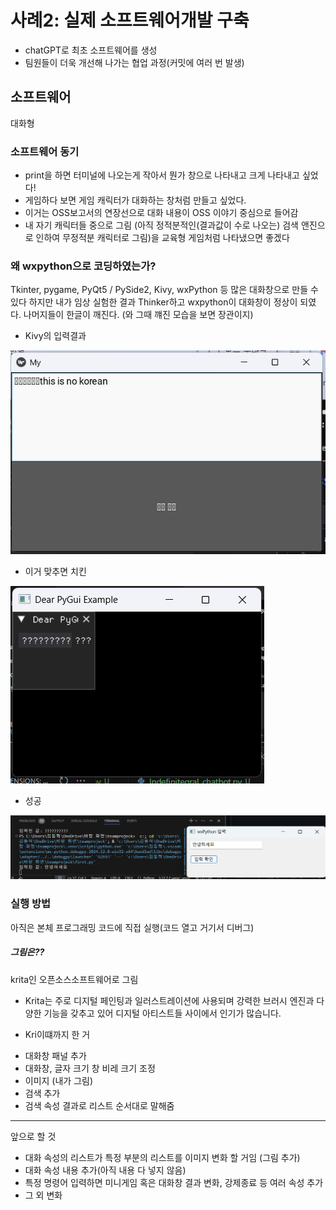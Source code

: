 # 사례2: 실제 소프트웨어개발 구축
- chatGPT로 최초 소프트웨어를 생성
- 팀원들이 더욱 개선해 나가는 협업 과정(커밋에 여러 번 발생)
## 소프트웨어 
대화형 
### 소프트웨어 동기
- print을 하면 터미널에 나오는게 작아서 뭔가 창으로 나타내고 크게 나타내고 싶었다!
- 게임하다 보면 게임 캐릭터가 대화하는 창처럼 만들고 싶었다.
- 이거는 OSS보고서의 연장선으로 대화 내용이 OSS 이야기 중심으로 들어감
- 내 자기 캐릭터들 중으로 그림 (아직 정적분적인(결과값이 수로 나오는) 검색 앤진으로 인하여 무정적분 캐릭터로 그림)을 교육형 게임처럼 나타냈으면 좋겠다 


### 왜 wxpython으로 코딩하였는가?
Tkinter, pygame,  PyQt5 / PySide2, Kivy, wxPython 등 많은 대화창으로 만들 수 있다 
하지만 내가 임상 실험한 결과 Thinker하고 wxpython이 대화창이 정상이 되였다.
나머지들이 한글이 깨진다. (와 그때 꺠진 모습을 보면 장관이지)
- Kivy의 입력결과

![Kivy의 입력결과](gihub이미지모음/Kivy.png)


- 이거 맞추면 치킨

![이거 맞추면 치킨](gihub이미지모음/이거_맞추면_치킨.png)

- 성공

![아거 성공](gihub이미지모음/정상.png)

### 실행 방법
아직은 본체 프로그래밍 코드에 직접 실행(코드 열고 거기서 디버그)

##### 그림은??
krita인 오픈소스소프트웨어로 그림
- Krita는 주로 디지털 페인팅과 일러스트레이션에 사용되며
강력한 브러시 엔진과 다양한 기능을 갖추고 있어 디지털 아티스트들 사이에서 인기가 많습니다.

- Kri이떄까지 한 거
+ 대화창 패널 추가
+ 대화창, 글자 크기 창 비레 크기 조정
+ 이미지 (내가 그림)
+ 검색 추가
+ 검색 속성 결과로 리스트 순서대로 말해줌
------------
앞으로 할 것
+ 대화 속성의 리스트가 특정 부분의 리스트를 이미지 변화 할 거임 (그림 추가)
+ 대화 속성 내용 추가(아직 내용 다 넣지 않음)
+ 특정 명령어 입력하면 미니게임 혹은 대화창 결과 변화, 강제종료 등 여러 속성 추가
+ 그 외 변화
